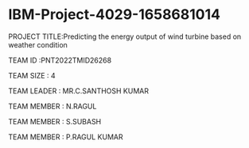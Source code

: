 # IBM-Project-4029-1658681014


PROJECT TITLE:Predicting the energy output of wind turbine based on weather condition

TEAM ID :PNT2022TMID26268

TEAM SIZE : 4

TEAM LEADER : MR.C.SANTHOSH KUMAR

TEAM MEMBER : N.RAGUL

TEAM MEMBER : S.SUBASH

TEAM MEMBER : P.RAGUL KUMAR
